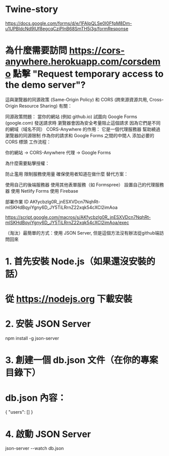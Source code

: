# Twine-story

https://docs.google.com/forms/d/e/1FAIpQLSe0I0FfpM8Dm-u1UPBldcNd9lUf8egcqCziPInB68SmTH5j3g/formResponse

# 為什麼需要訪問 https://cors-anywhere.herokuapp.com/corsdemo 點擊 "Request temporary access to the demo server"?
  這與瀏覽器的同源政策 (Same-Origin Policy) 和 CORS (跨來源資源共用, Cross-Origin Resource Sharing) 有關：

  同源政策問題：
  當你的網站 (例如 github.io) 試圖向 Google Forms (google.com) 發送請求時
  瀏覽器會因為安全考量阻止這個請求
  因為它們是不同的網域（域名不同）
  CORS-Anywhere 的作用：
  它是一個代理服務器
  幫助繞過瀏覽器的同源限制
  作為你的請求和 Google Forms 之間的中間人
  添加必要的 CORS 標頭
  工作流程：

  你的網站 → CORS-Anywhere 代理 → Google Forms

  為什麼需要點擊授權：

  防止濫用
  限制服務使用量
  確保使用者知道在做什麼
  替代方案：

  使用自己的後端服務器
  使用其他表單服務（如 Formspree）
  設置自己的代理服務器
  使用 Netlify Forms
  使用 Firebase

部署作業 ID
AKfycbzlg0R_jnESXVDcn7NqhRt-mlSKHdBqyiYgny6D_JY5TiLRrnZ22xqk54cXCl2imAoa

https://script.google.com/macros/s/AKfycbzlg0R_jnESXVDcn7NqhRt-mlSKHdBqyiYgny6D_JY5TiLRrnZ22xqk54cXCl2imAoa/exec

（淘汰）最簡單的方式：使用 JSON Server, 但是這個方法沒有辦法從github端訪問回來
# 1. 首先安裝 Node.js（如果還沒安裝的話）
# 從 https://nodejs.org 下載安裝

# 2. 安裝 JSON Server
npm install -g json-server

# 3. 創建一個 db.json 文件（在你的專案目錄下）
# db.json 內容：
{
  "users": []
}

# 4. 啟動 JSON Server
json-server --watch db.json
